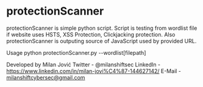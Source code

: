 # protectionScanner
protectionScanner is simple python script. Script is testing from wordlist file if website uses HSTS, XSS Protection, Clickjacking protection. Also protectionScanner is outputing source of JavaScript used by provided URL.

Usage python protectionScanner.py --wordlist[filepath]






Developed by Milan Jović
Twitter - @milanshiftsec
LinkedIn - https://www.linkedin.com/in/milan-jovi%C4%87-144627142/
E-Mail - milanshiftcybersec@gmail.com
